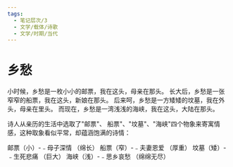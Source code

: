 ```yaml
---
tags:
  - 笔记层次/3
  - 文学/载体/诗歌
  - 文学/时期/当代
---
```


# 乡愁 
小时候，乡愁是一枚小小的邮票，我在这头，母亲在那头。
长大后，乡愁是一张窄窄的船票，我在这头，新娘在那头。
后来呵，乡愁是一方矮矮的坟墓，我在外头，母亲在里头。
而现在，乡愁是一湾浅浅的海峡，我在这头，大陆在那头。

诗人从亲历的生活中选取了"邮票"、 
船票"、"坟墓"、"海峡"四个物象来寄寓情感，这种取象看似平常，却蕴涵饱满的诗情：

邮票（小）-﹣母子深情
（绵长）
船票（窄）-﹣夫妻恩爱
（厚重）
坟墓（矮）-﹣生死悲痛
（巨大）
海峡（浅）-﹣思乡哀愁
（绵绵无尽）